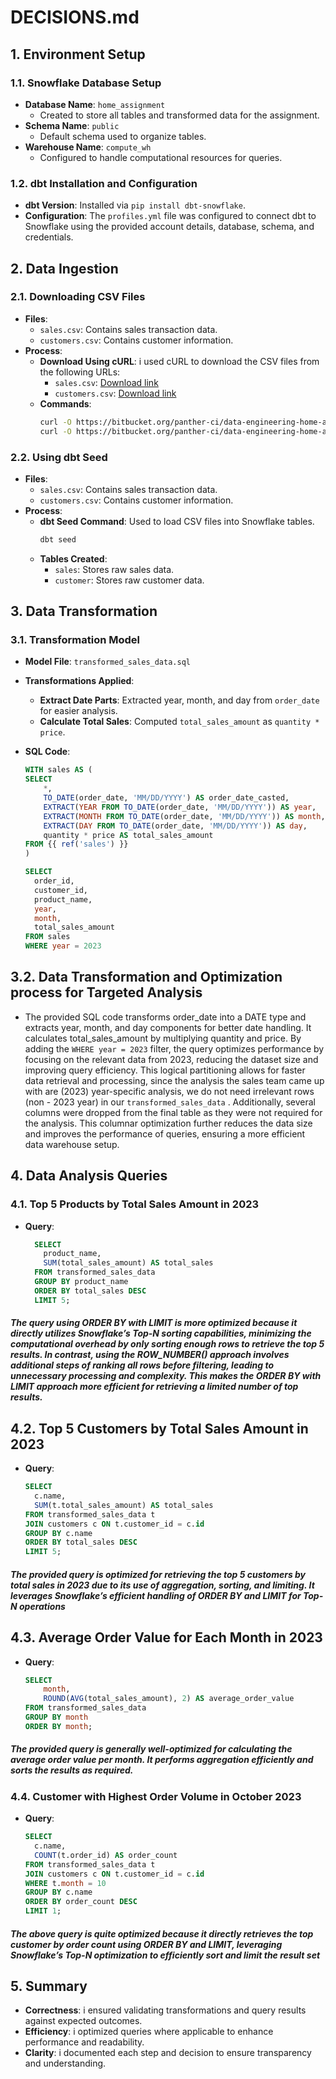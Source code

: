 # DECISIONS.md

## 1. Environment Setup

### 1.1. Snowflake Database Setup
- **Database Name**: `home_assignment`
  - Created to store all tables and transformed data for the assignment.
- **Schema Name**: `public`
  - Default schema used to organize tables.
- **Warehouse Name**: `compute_wh`
  - Configured to handle computational resources for queries.

### 1.2. dbt Installation and Configuration
- **dbt Version**: Installed via `pip install dbt-snowflake`.
- **Configuration**: The `profiles.yml` file was configured to connect dbt to Snowflake using the provided account details, database, schema, and credentials.

## 2. Data Ingestion

### 2.1. Downloading CSV Files
- **Files**:
  - `sales.csv`: Contains sales transaction data.
  - `customers.csv`: Contains customer information.
- **Process**:
  - **Download Using cURL**: i used cURL to download the CSV files from the following URLs:
    - `sales.csv`: [Download link](https://bitbucket.org/panther-ci/data-engineering-home-assignment/src/main/data/sales.csv)
    - `customers.csv`: [Download link](https://bitbucket.org/panther-ci/data-engineering-home-assignment/src/main/data/customers.csv)
  - **Commands**:
    ```bash
    curl -O https://bitbucket.org/panther-ci/data-engineering-home-assignment/src/main/data/sales.csv
    curl -O https://bitbucket.org/panther-ci/data-engineering-home-assignment/src/main/data/customers.csv
    ```

### 2.2. Using dbt Seed
- **Files**:
  - `sales.csv`: Contains sales transaction data.
  - `customers.csv`: Contains customer information.
- **Process**:
  - **dbt Seed Command**: Used to load CSV files into Snowflake tables.
    ```bash
    dbt seed
    ```
  - **Tables Created**:
    - `sales`: Stores raw sales data.
    - `customer`: Stores raw customer data.


## 3. Data Transformation

### 3.1. Transformation Model
- **Model File**: `transformed_sales_data.sql`
- **Transformations Applied**:
  - **Extract Date Parts**: Extracted year, month, and day from `order_date` for easier analysis.
  - **Calculate Total Sales**: Computed `total_sales_amount` as `quantity * price`.

- **SQL Code**:
    ```sql
    WITH sales AS (
    SELECT
        *,
        TO_DATE(order_date, 'MM/DD/YYYY') AS order_date_casted,
        EXTRACT(YEAR FROM TO_DATE(order_date, 'MM/DD/YYYY')) AS year,
        EXTRACT(MONTH FROM TO_DATE(order_date, 'MM/DD/YYYY')) AS month,
        EXTRACT(DAY FROM TO_DATE(order_date, 'MM/DD/YYYY')) AS day,
        quantity * price AS total_sales_amount
    FROM {{ ref('sales') }}
    )

  SELECT
      order_id,
      customer_id,
      product_name,
      year,
      month,
      total_sales_amount
  FROM sales
  WHERE year = 2023  

## 3.2. Data Transformation and Optimization process for Targeted Analysis

- The provided SQL code transforms order_date into a DATE type and extracts year, month, and day components for better date handling. It calculates total_sales_amount by multiplying quantity and price. By adding the `WHERE year = 2023` filter, the query optimizes performance by focusing on the relevant data from 2023, reducing the dataset size and improving query efficiency. This logical partitioning allows for faster data retrieval and processing, since the analysis the sales team came up with are (2023) year-specific analysis, we do not need irrelevant rows (non - 2023 year) in our `transformed_sales_data` . Additionally, several columns were dropped from the final table as they were not required for the analysis. This columnar optimization further reduces the data size and improves the performance of queries, ensuring a more efficient data warehouse setup.

## 4. Data Analysis Queries

### 4.1. Top 5 Products by Total Sales Amount in 2023

- **Query**:
  ```sql
    SELECT
      product_name,
      SUM(total_sales_amount) AS total_sales
    FROM transformed_sales_data
    GROUP BY product_name
    ORDER BY total_sales DESC
    LIMIT 5;


##### The query using ORDER BY with LIMIT is more optimized because it directly utilizes Snowflake’s Top-N sorting capabilities, minimizing the computational overhead by only sorting enough rows to retrieve the top 5 results. In contrast, using the ROW_NUMBER() approach involves additional steps of ranking all rows before filtering, leading to unnecessary processing and complexity. This makes the ORDER BY with LIMIT approach more efficient for retrieving a limited number of top results. 

## 4.2. Top 5 Customers by Total Sales Amount in 2023

- **Query**:
  ```sql
  SELECT
    c.name,
    SUM(t.total_sales_amount) AS total_sales
  FROM transformed_sales_data t
  JOIN customers c ON t.customer_id = c.id
  GROUP BY c.name
  ORDER BY total_sales DESC
  LIMIT 5;

##### The provided query is optimized for retrieving the top 5 customers by total sales in 2023 due to its use of aggregation, sorting, and limiting. It leverages Snowflake’s efficient handling of ORDER BY and LIMIT for Top-N operations

## 4.3. Average Order Value for Each Month in 2023

- **Query**:
  ```sql
  SELECT
      month,
      ROUND(AVG(total_sales_amount), 2) AS average_order_value
  FROM transformed_sales_data
  GROUP BY month
  ORDER BY month;

##### The provided query is generally well-optimized for calculating the average order value per month. It performs aggregation efficiently and sorts the results as required.

### 4.4. Customer with Highest Order Volume in October 2023

- **Query**:
  ```sql
  SELECT
    c.name,
    COUNT(t.order_id) AS order_count
  FROM transformed_sales_data t
  JOIN customers c ON t.customer_id = c.id
  WHERE t.month = 10
  GROUP BY c.name
  ORDER BY order_count DESC
  LIMIT 1;

##### The above query is quite optimized because it directly retrieves the top customer by order count using ORDER BY and LIMIT, leveraging Snowflake’s Top-N optimization to efficiently sort and limit the result set

## 5. Summary

- **Correctness**: i ensured validating transformations and query results against expected outcomes.
- **Efficiency**: i optimized queries where applicable to enhance performance and readability.
- **Clarity**: i documented each step and decision to ensure transparency and understanding.
